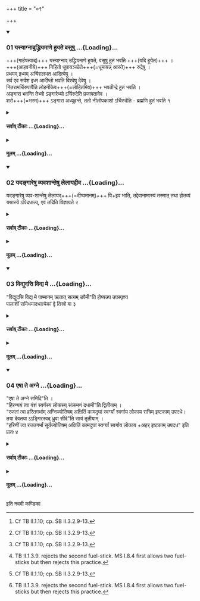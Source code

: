 +++
title = "०९"

+++

<div class="js_include" includetitle="true" newlevelforh1="3" unfilled url="/vedAH_yajuH/taittirIyam/sUtram/ApastambaH/shrautam/vishvAsa-prastutiH/06/09/01_yasyAgnAvuddhriyamANe_hUyate_vasuShu.md">
<details open><summary><h3>01 यस्याग्नावुद्ध्रियमाणे हूयते वसुषु ...{Loading}...</h3></summary>

+++(गार्हपत्याद्)+++ यस्याग्नाव् उद्ध्रियमाणे हूयते, वसुषु हुतं भवति +++(यदि हूयेत)+++ ।  
+++(आहवनीये)+++ निहितो धूपायञ्च्छेते+++(=धूमायन्न् आस्ते)+++ रुद्रेषु ।  
प्रथमम् इध्मम् अर्चिरालभत आदित्येषु ।  
सर्व एव सर्वश इध्म आदीप्तो भवति विश्वेषु देवेषु ।  
नितरामर्चिरुपावैति लोहनीकेव+++(=लोहितमिव)+++ भवतीन्द्रे हुतं भवति ।  
अङ्गारा भवन्ति तेभ्यो ऽङ्गारेभ्यो ऽर्चिरुदेति प्रजापतावेव ।  
शरो+++(=भस्म)+++ ऽङ्गारा अध्यूहन्ते, ततो नीलोपकाशो ऽर्चिरुदेति - ब्रह्मणि हुतं भवति १  

</details>
</div>
<div class="js_include collapsed" newlevelforh1="4" title="सर्वाष् टीकाः" unfilled url="/vedAH_yajuH/taittirIyam/sUtram/ApastambaH/shrautam/sarvASh_TIkAH/06/09/01_yasyAgnAvuddhriyamANe_hUyate_vasuShu.md">
<details><summary><h4>सर्वाष् टीकाः ...{Loading}...</h4></summary>
<details><summary>थिते</summary>

1. (The sacrificer) in the case of whom (the Agnihotra libation) is offered while fire is being taken up, it becomes offered in Vasus; if it is kept (on the Āhavanīya) it remains smoking it becomes offered in Rudras; (if it is offered) while the flame is touching the fuel for the first time, ...in Ādityas (if it is offered when) the whole fuel becomes completely ablaze it becomes offered in Viśve Devas; (if it is offered when) the flame goes down and becomes red as it were it bcomes offered in Indra; if (it is offered when) there are burning coals, and from them flame comes up, it becomes offered in Prajāpati only; (if it is offered when) ash gathers on burning coals and from them blackish flame comes up, it becomes offered in ... Brahman.[^1]   


[^1]: Cf TB II.1.10; cp. ŚB II.3.2.9-13.
</details>
</details>
</div>
<div class="js_include collapsed" newlevelforh1="4" title="मूलम्" unfilled url="/vedAH_yajuH/taittirIyam/sUtram/ApastambaH/shrautam/mUlam/06/09/01_yasyAgnAvuddhriyamANe_hUyate_vasuShu.md">
<details><summary><h4>मूलम् ...{Loading}...</h4></summary>

यस्याग्नावुद्ध्रियमाणे हूयते वसुषु हुतं भवति । निहितो धूपायच्छेते रुद्रेषु । प्रथममिध्ममर्चिरालभत आदित्येषु । सर्व एव सर्वश इध्म आदीप्तो भवति विश्वेषु देवेषु । नितरामर्चिरुपावैति लोहनीकेव भवतीन्द्रे हुतं भवति । अङ्गारा भवन्ति तेभ्योऽङ्गारेभ्योऽर्चिरुदेति प्रजापतावेव । शरोऽङ्गारा अध्यूहन्ते ततो नीलोपकाशोऽर्चिरुदेति ब्रह्मणि हुतं भवति १
</details>
</div>
<div class="js_include" includetitle="true" newlevelforh1="3" unfilled url="/vedAH_yajuH/taittirIyam/sUtram/ApastambaH/shrautam/vishvAsa-prastutiH/06/09/02_yadangAreShu_vyavashAnteShu_lelAyadvIva.md">
<details open><summary><h3>02 यदङ्गारेषु व्यवशान्तेषु लेलायद्वीव ...{Loading}...</h3></summary>

यदङ्गारेषु व्यव-शान्तेषु लेलायद्+++(=दीप्यमानम्)+++ वि+इव भाति, तद्देवानामास्यं तस्मात् तथा होतव्यं यथास्ये ऽपिदधात्य्, एवं तदिति विज्ञायते २  

</details>
</div>
<div class="js_include collapsed" newlevelforh1="4" title="सर्वाष् टीकाः" unfilled url="/vedAH_yajuH/taittirIyam/sUtram/ApastambaH/shrautam/sarvASh_TIkAH/06/09/02_yadangAreShu_vyavashAnteShu_lelAyadvIva.md">
<details><summary><h4>सर्वाष् टीकाः ...{Loading}...</h4></summary>
<details><summary>थिते</summary>

2. After the burning coals have calmed down when a flickering glow appears, that is the mouth of the gods; therefore offering should be made in such a manner that he puts the offering in the mouth-it is like this-thus is known (from a Brāhmaṇa-text).[^ 1]   


[^1]: Cp. MS I.8.6.
</details>
</details>
</div>
<div class="js_include collapsed" newlevelforh1="4" title="मूलम्" unfilled url="/vedAH_yajuH/taittirIyam/sUtram/ApastambaH/shrautam/mUlam/06/09/02_yadangAreShu_vyavashAnteShu_lelAyadvIva.md">
<details><summary><h4>मूलम् ...{Loading}...</h4></summary>

यदङ्गारेषु व्यवशान्तेषु लेलायद्वीव भाति तद्देवानामास्यं तस्मात्तथा होतव्यं यथास्ये ऽपिदधात्येवं तदिति विज्ञायते २
</details>
</div>
<div class="js_include" includetitle="true" newlevelforh1="3" unfilled url="/vedAH_yajuH/taittirIyam/sUtram/ApastambaH/shrautam/vishvAsa-prastutiH/06/09/03_vidyudasi_vidya_me.md">
<details open><summary><h3>03 विद्युदसि विद्य मे ...{Loading}...</h3></summary>

"विद्युदसि विद्य मे पाप्मानम् ऋतात् सत्यम् उपैमी"ति होष्यन्नप उपस्पृश्य  
पालाशीं समिधमादधात्येकां द्वे तिस्रो वा ३   

</details>
</div>
<div class="js_include collapsed" newlevelforh1="4" title="सर्वाष् टीकाः" unfilled url="/vedAH_yajuH/taittirIyam/sUtram/ApastambaH/shrautam/sarvASh_TIkAH/06/09/03_vidyudasi_vidya_me.md">
<details><summary><h4>सर्वाष् टीकाः ...{Loading}...</h4></summary>
<details><summary>थिते</summary>

3. When the Adhvaryu is about to offer, having touched water, with vidyudasi vidya me pāpmānam...[^1] he puts one fuel-stick of Palāśa-wood (in fire)-or two[^2] or three (fuel-sticks)  


[^1]: TB III. 10.9.2.  

[^2]: TB II.1.3.9. rejects the second fuel-stick. MS I.8.4 first allows two fuel-sticks but then rejects this practice.
</details>
</details>
</div>
<div class="js_include collapsed" newlevelforh1="4" title="मूलम्" unfilled url="/vedAH_yajuH/taittirIyam/sUtram/ApastambaH/shrautam/mUlam/06/09/03_vidyudasi_vidya_me.md">
<details><summary><h4>मूलम् ...{Loading}...</h4></summary>

विद्युदसि विद्य मे पाप्मानमृतात्सत्यमुपैमीति होष्यन्नप उपस्पृश्य पालाशीं समिधमादधात्येकां द्वे तिस्रो वा ३
</details>
</div>
<div class="js_include" includetitle="true" newlevelforh1="3" unfilled url="/vedAH_yajuH/taittirIyam/sUtram/ApastambaH/shrautam/vishvAsa-prastutiH/06/09/04_eShA_te_agne.md">
<details open><summary><h3>04 एषा ते अग्ने ...{Loading}...</h3></summary>

"एषा ते अग्ने समिदि"ति ।  
"हिरण्ययं त्वा वंशं स्वर्गस्य लोकस्य् संक्रमणं दधामी"ति द्वितीयाम् ।  
"रजतां त्वा हरितगर्भाम् अग्निज्योतिषम् अक्षितिं कामदुघां स्वर्ग्यां स्वर्गाय लोकाय रात्रिम् इष्टकाम् उपदधे। तया देवतया ऽऽङ्गिरस्वद् ध्रुवा  सीदे"ति सायं तृतीयाम् ।  
"हरिणीं त्वा रजतगर्भां सूर्यज्योतिषम् अक्षितिं कामदुघां स्वर्ग्यां स्वर्गाय लोकाय +अहर् इष्टकाम् उपदध" इति प्रातः ४  

</details>
</div>
<div class="js_include collapsed" newlevelforh1="4" title="सर्वाष् टीकाः" unfilled url="/vedAH_yajuH/taittirIyam/sUtram/ApastambaH/shrautam/sarvASh_TIkAH/06/09/04_eShA_te_agne.md">
<details><summary><h4>सर्वाष् टीकाः ...{Loading}...</h4></summary>
<details><summary>थिते</summary>

4. He puts the fuel-stick in fire with eṣā te agne samid....[^1] ; the second with hiraṇyayaṁ tvā vaṁśam...[^2]; the third with rajatāṁ tvā haritagarbhām...[^3] in the evening; with hariṇīṁ tvā rajatagarbhām...[^4] in the morning.  


[^1]: Cp. VS 2.14.  

[^2]: Cp. JB.  

[^3-4]: Cp. Āśvśs II.3.15.
</details>
</details>
</div>
<div class="js_include collapsed" newlevelforh1="4" title="मूलम्" unfilled url="/vedAH_yajuH/taittirIyam/sUtram/ApastambaH/shrautam/mUlam/06/09/04_eShA_te_agne.md">
<details><summary><h4>मूलम् ...{Loading}...</h4></summary>

एषा ते अग्ने समिदिति । हिरण्ययं त्वा वंशं स्वर्गस्य लोकस्य् सङ्क्रमणं दधामीति द्वितीयाम् । रजतां त्वा हरितगर्भामग्निज्योतिषमक्षितिं कामदुघां स्वर्ग्यां स्वर्गाय लोकाय रात्रिमिष्टकामुपदधे तया देवतयाङ्गिरस्वद्ध्रुवा सीदेति सायं तृतीयाम् । हरिणीं त्वा रजतगर्भां सूर्यज्योतिषमक्षितिं कामदुघां स्वर्ग्यां स्वर्गाय लोकायाहरिष्टकामुपदध इति प्रातः ४
</details>
</div>





  
इति नवमी कण्डिका 
